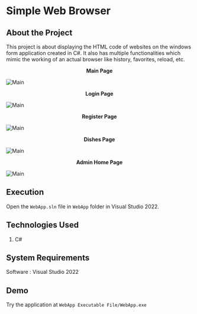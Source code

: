 # Simple Web Browser

## About the Project

This project is about displaying the HTML code of websites on the windows form application created in C#. It also has multiple functionalities which mimic the working of an actual browser like history, favorites, reload, etc.




<p align="center">
    <b>Main Page</b>
</p>

<img src="SS/Screenshot (8).png" alt="Main">


<p align="center">
    <b>Login Page</b>
</p>

<img src="SS/Screenshot (2).png" alt="Main">


<p align="center">
    <b>Register Page</b>
</p>

<img src="SS/Screenshot (3).png" alt="Main">


<p align="center">
    <b>Dishes Page</b>
</p>

<img src="SS/Screenshot (4).png" alt="Main">


<p align="center">
    <b>Admin Home Page</b>
</p>

<img src="SS/Screenshot (5).png" alt="Main">


## Execution

Open the `WebApp.sln` file in `WebApp` folder in Visual Studio 2022.


## Technologies Used

1. C#

## System Requirements

Software : Visual Studio 2022

## Demo

Try the application at `WebApp Executable File/WebApp.exe `
